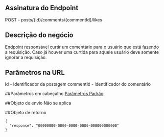 ## Assinatura do Endpoint

POST - posts/{id}/comments/{commentId}/likes

## Descrição do negócio
Endpoint responsável curtir um comentário para o usuário que está fazendo a requisição. Caso já houver uma curtida para aquele usuário deve somente ignorar a requisição.

## Parâmetros na URL
id - Identificador da postagem
commentId - Identificador do comentário

##Parâmetros em cabeçalho
[Parâmetros Padrão](/API-\(Endpoints\)/Parâmetros-Padrão)

##Objeto de envio
Não se aplica

##Objeto de retorno

```
{
  "response": "00000000-0000-0000-0000-000000000000"
}
```